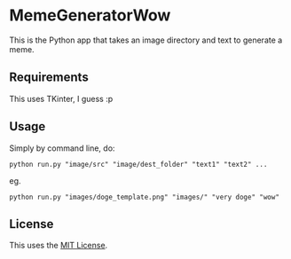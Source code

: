 # MemeGeneratorWow

This is the Python app that takes an image directory and text to generate a meme.

## Requirements

This uses TKinter, I guess :p

## Usage

Simply by command line, do:

```
python run.py "image/src" "image/dest_folder" "text1" "text2" ...
```

eg.

```
python run.py "images/doge_template.png" "images/" "very doge" "wow"
```

## License

This uses the [MIT License](LICENSE).
